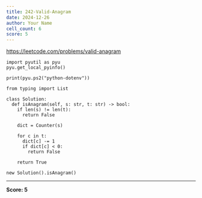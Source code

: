 ```yaml
---
title: 242-Valid-Anagram
date: 2024-12-26
author: Your Name
cell_count: 6
score: 5
---
```


https://leetcode.com/problems/valid-anagram


```
import pyutil as pyu
pyu.get_local_pyinfo()
```


```
print(pyu.ps2("python-dotenv"))
```


```
from typing import List
```


```
class Solution:
  def isAnagram(self, s: str, t: str) -> bool:
    if len(s) != len(t):
      return False

    dict = Counter(s)

    for c in t:
      dict[c] -= 1
      if dict[c] < 0:
        return False

    return True
```


```
new Solution().isAnagram()
```


---
**Score: 5**